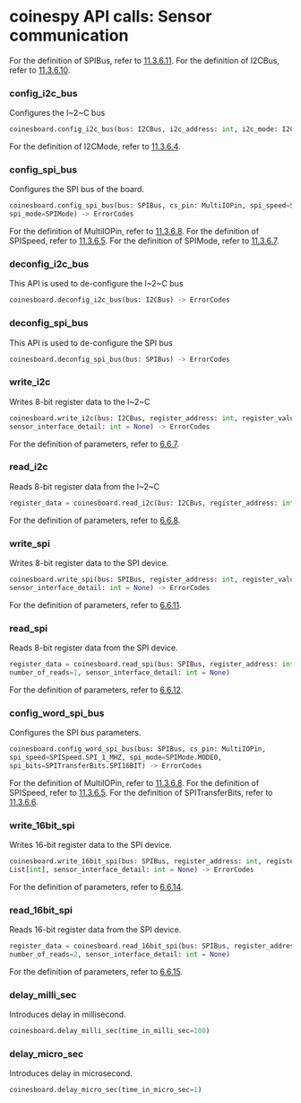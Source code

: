 # coinespy API calls: Sensor communication

For the definition of SPIBus, refer to [11.3.6.11](../definition_of_constants.md/#spibus). For the definition of I2CBus, refer to [11.3.6.10](../definition_of_constants.md/#i2cbus).
      
### config_i2c_bus
Configures the I~2~C bus

```python
coinesboard.config_i2c_bus(bus: I2CBus, i2c_address: int, i2c_mode: I2CMode) -> ErrorCodes
```

For the definition of I2CMode, refer to [11.3.6.4](../definition_of_constants.md/#i2cmode).

### config_spi_bus
Configures the SPI bus of the board.

```python
coinesboard.config_spi_bus(bus: SPIBus, cs_pin: MultiIOPin, spi_speed=SPISpeed,
spi_mode=SPIMode) -> ErrorCodes
```
For the definition of MultiIOPin, refer to [11.3.6.8](../definition_of_constants.md/#multiiopin). For the definition of SPISpeed, refer to [11.3.6.5](../definition_of_constants.md/#spispeed).
For the definition of SPIMode, refer to [11.3.6.7](../definition_of_constants.md/#spimode).

### deconfig_i2c_bus
This API is used to de-configure the I~2~C bus

```python
coinesboard.deconfig_i2c_bus(bus: I2CBus) -> ErrorCodes
```

### deconfig_spi_bus
This API is used to de-configure the SPI bus

```python
coinesboard.deconfig_spi_bus(bus: SPIBus) -> ErrorCodes
```

### write_i2c
Writes 8-bit register data to the I~2~C

```python
coinesboard.write_i2c(bus: I2CBus, register_address: int, register_value: int,
sensor_interface_detail: int = None) -> ErrorCodes
```
For the definition of parameters, refer to [6.6.7](../../../coines_api/api_calls/sensor_communication/coines_write_i2c.md).

### read_i2c
Reads 8-bit register data from the I~2~C

```python
register_data = coinesboard.read_i2c(bus: I2CBus, register_address: int, number_of_reads=1, sensor_interface_detail: int = None)
```
For the definition of parameters, refer to [6.6.8](../../../coines_api/api_calls/sensor_communication/coines_read_i2c.md).

### write_spi
Writes 8-bit register data to the SPI device.

```python
coinesboard.write_spi(bus: SPIBus, register_address: int, register_value: int,
sensor_interface_detail: int = None) -> ErrorCodes
```
For the definition of parameters, refer to [6.6.11](../../../coines_api/api_calls/sensor_communication/coines_write_spi.md).

### read_spi
Reads 8-bit register data from the SPI device.

```python
register_data = coinesboard.read_spi(bus: SPIBus, register_address: int,
number_of_reads=1, sensor_interface_detail: int = None)
```
For the definition of parameters, refer to [6.6.12](../../../coines_api/api_calls/sensor_communication/coines_read_spi.md).

### config_word_spi_bus
Configures the SPI bus parameters.

```python
coinesboard.config_word_spi_bus(bus: SPIBus, cs_pin: MultiIOPin,
spi_speed=SPISpeed.SPI_1_MHZ, spi_mode=SPIMode.MODE0,
spi_bits=SPITransferBits.SPI16BIT) -> ErrorCodes
```
For the definition of MultiIOPin, refer to [11.3.6.8](../definition_of_constants.md/#multiiopin). For the definition of SPISpeed, refer to [11.3.6.5](../definition_of_constants.md/#spispeed).
For the definition of SPITransferBits, refer to [11.3.6.6](../definition_of_constants.md/#spitransferbits).

### write_16bit_spi
Writes 16-bit register data to the SPI device.

```python
coinesboard.write_16bit_spi(bus: SPIBus, register_address: int, register_value:
List[int], sensor_interface_detail: int = None) -> ErrorCodes
```
For the definition of parameters, refer to [6.6.14](../../../coines_api/api_calls/sensor_communication/coines_write_16bit_spi.md).

### read_16bit_spi
Reads 16-bit register data from the SPI device.

```python
register_data = coinesboard.read_16bit_spi(bus: SPIBus, register_address: int,
number_of_reads=2, sensor_interface_detail: int = None)
```
For the definition of parameters, refer to [6.6.15](../../../coines_api/api_calls/sensor_communication/coines_read_16bit_spi.md).

### delay_milli_sec
Introduces delay in millisecond.

```python
coinesboard.delay_milli_sec(time_in_milli_sec=100)
```

### delay_micro_sec
Introduces delay in microsecond.

```python
coinesboard.delay_micro_sec(time_in_micro_sec=1)
```








